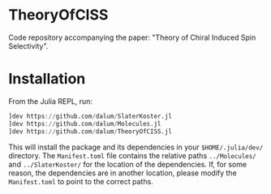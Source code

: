 # TheoryOfCISS

Code repository accompanying the paper: "Theory of Chiral Induced Spin
Selectivity".

# Installation

From the Julia REPL, run:
```julia
]dev https://github.com/dalum/SlaterKoster.jl
]dev https://github.com/dalum/Molecules.jl
]dev https://github.com/dalum/TheoryOfCISS.jl
```
This will install the package and its dependencies in your `$HOME/.julia/dev/` directory.
The `Manifest.toml` file contains the relative paths `../Molecules/` and `../SlaterKoster/` for the location of the dependencies.
If, for some reason, the dependencies are in another location, please modify the `Manifest.toml` to point to the correct paths.
